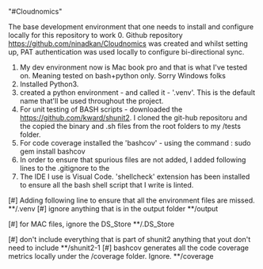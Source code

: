 "#Cloudnomics" 

The base development environment that one needs to install and configure locally for this repository to work
0. Github repository https://github.com/ninadkan/Cloudnomics was created and whilst setting up, PAT authentication was used locally to configure bi-directional sync.  
1. My dev environment now is Mac book pro and that is what I've tested on. Meaning tested on bash+python only. Sorry Windows folks
2. Installed Python3. 
3. created a python environment - and called it - '.venv'. This is the default name that'll be used throughout the project. 
4. For unit testing of BASH scripts - downloaded the https://github.com/kward/shunit2. I cloned the git-hub repositoru and the copied the binary and .sh files from the root folders to my /tests folder. 
5. For code coverage installed the 'bashcov' - using the command : sudo gem install bashcov
6. In order to ensure that spurious files are not added, I added following lines to the .gitignore to the
7. The IDE I use is Visual Code. 'shellcheck' extension has been installed to ensure all the bash shell script that I write is linted. 

[#] Adding following line to ensure that all the environment files are missed. 
**/.venv
[#] ignore anything that is in the output folder
**/output

[#] for MAC files, ignore the DS_Store
**/.DS_Store

[#] don't include everything that is part of shunit2 anything that yout don't need to include
**/shunit2-1
[#] bashcov generates all the code coverage metrics locally under the /coverage folder. Ignore. 
**/coverage
